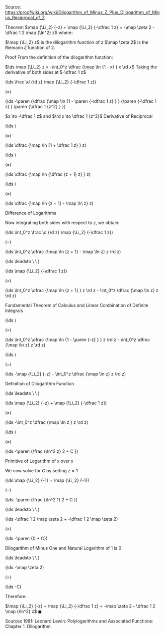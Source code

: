 # 

Source: https://proofwiki.org/wiki/Dilogarithm_of_Minus_Z_Plus_Dilogarithm_of_Minus_Reciprocal_of_Z

Theorem
$\map {\Li_2} {-z} + \map {\Li_2} {-\dfrac 1 z} = -\map \zeta 2 - \dfrac 1 2 \map {\ln^2} z$
where:

$\map {\Li_2} z$ is the dilogarithm function of $z$
$\map \zeta 2$ is the Riemann $\zeta$ function of $2$.


Proof
From the definition of the dilogarithm function:

$\ds \map {\Li_2} z = -\int_0^z \dfrac {\map \ln {1 - x} } x \rd x$
Taking the derivative of both sides at $-\dfrac 1 z$














\(\ds \frac \d {\d z} \map {\Li_2} {-\dfrac 1 z}\)

\(=\)







\(\ds -\paren {\dfrac {\map \ln {1 - \paren {-\dfrac 1 z} } } {\paren {-\dfrac 1 z} } \paren {\dfrac 1 {z^2} } }\)





$x \to -\dfrac 1 z$ and $\rd x \to \dfrac 1 {z^2}$ Derivative of Reciprocal














\(\ds \)

\(=\)







\(\ds \dfrac {\map \ln {1 + \dfrac 1 z} } z\)




















\(\ds \)

\(=\)







\(\ds \dfrac {\map \ln {\dfrac {z + 1} z} } z\)




















\(\ds \)

\(=\)







\(\ds \dfrac {\map \ln {z + 1} - \map \ln z} z\)





Difference of Logarithms




Now integrating both sides with respect to $z$, we obtain:














\(\ds \int_0^z \frac \d {\d z} \map {\Li_2} {-\dfrac 1 z}\)

\(=\)







\(\ds \int_0^z \dfrac {\map \ln {z + 1} - \map \ln z} z \rd z\)














\(\ds \leadsto \ \ \)





\(\ds \map {\Li_2} {-\dfrac 1 z}\)

\(=\)







\(\ds \int_0^z \dfrac {\map \ln {z + 1} } z \rd z - \int_0^z \dfrac {\map \ln z} z \rd z\)





Fundamental Theorem of Calculus and Linear Combination of Definite Integrals














\(\ds \)

\(=\)







\(\ds \int_0^z \dfrac {\map \ln {1 - \paren {-z} } } z \rd z - \int_0^z \dfrac {\map \ln z} z \rd z\)




















\(\ds \)

\(=\)







\(\ds -\map {\Li_2} {-z} - \int_0^z \dfrac {\map \ln z} z \rd z\)





Definition of Dilogarithm Function








\(\ds \leadsto \ \ \)





\(\ds \map {\Li_2} {-z} + \map {\Li_2} {-\dfrac 1 z}\)

\(=\)







\(\ds -\int_0^z \dfrac {\map \ln z } z \rd z\)




















\(\ds \)

\(=\)







\(\ds -\paren {\frac {\ln^2 z} 2 + C }\)





Primitive of Logarithm of x over x



We now solve for $C$ by setting $z = 1$














\(\ds \map {\Li_2} {-1} + \map {\Li_2} {-1}\)

\(=\)







\(\ds -\paren {\frac {\ln^2 1} 2 + C }\)














\(\ds \leadsto \ \ \)





\(\ds -\dfrac 1 2 \map \zeta 2 + -\dfrac 1 2 \map \zeta 2\)

\(=\)







\(\ds -\paren {0 + C}\)





Dilogarithm of Minus One and Natural Logarithm of 1 is 0








\(\ds \leadsto \ \ \)





\(\ds -\map \zeta 2\)

\(=\)







\(\ds -C\)









Therefore:

$\map {\Li_2} {-z} + \map {\Li_2} {-\dfrac 1 z} = -\map \zeta 2 - \dfrac 1 2 \map {\ln^2} z$
$\blacksquare$


Sources
1981: Leonard Lewin: Polylogarithms and Associated Functions: Chapter $\text {1}$. Dilogarithm




